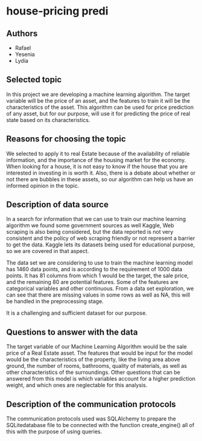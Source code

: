 # house-pricing predi
## Authors
- Rafael
- Yesenia
- Lydia 

## Selected topic

In this project we are developing a machine learning algorithm. The target variable will be the price of an asset, and the features to train it will be the characteristics of the asset. This algorithm can be used for price prediction of any asset, but for our purpose, will use it for predicting the price of real state based on its characteristics. 

## Reasons for choosing the topic

We selected to apply it to real Estate because of the availability of reliable information, and the importance of the housing market for the economy. When looking for a house, it is not easy to know if the house that you are interested in investing in is worth it. Also, there is a debate about whether or not there are bubbles in these assets, so our algorithm can help us have an informed opinion in the topic. 

## Description of data source

In a search for information that we can use to train our machine learning algorithm we found some government sources as well Kaggle, Web scraping is also being considered, but the data reported is not very consistent and the policy of web scraping friendly or not represent a barrier to get the data. Kaggle lets its datasets being used for educational purpose, so we are covered in that aspect.  

The data set we are considering to use to train the machine learning model has 1460 data points, and is according to the requirement of 1000 data points. It has 81 columns from which 1 would be the target, the sale price, and the remaining 80 are potential features. 
Some of the features are categorical variables and other continuous. From a data set exploration, we can see that there are missing values in some rows as well as NA, this will be handled in the preprocessing stage. 

It is a challenging and sufficient dataset for our purpose. 


## Questions to answer with the data

The target variable of our Machine Learning Algorithm would be the sale price of a Real Estate asset. The features that would be input for the model would be the characteristics of the property, like the living area above ground, the number of rooms, bathrooms, quality of materials, as well as other characteristics of the surroundings. 
Other questions that can be answered from this model is which variables account for a higher prediction weight, and which ones are neglectable for this analysis. 


## Description of the communication protocols
The communication protocols used was SQLAlchemy to prepare the SQLitedatabase file to be connected with the function create_engine() all of this with the purpose of using queries.  
